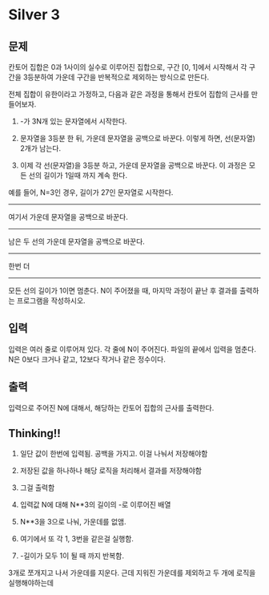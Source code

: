 # Silver 3

## 문제  
칸토어 집합은 0과 1사이의 실수로 이루어진 집합으로, 구간 [0, 1]에서 시작해서 각 구간을 3등분하여 가운데 구간을 반복적으로 제외하는 방식으로 만든다.

전체 집합이 유한이라고 가정하고, 다음과 같은 과정을 통해서 칸토어 집합의 근사를 만들어보자.

1. -가 3N개 있는 문자열에서 시작한다.

2. 문자열을 3등분 한 뒤, 가운데 문자열을 공백으로 바꾼다. 이렇게 하면, 선(문자열) 2개가 남는다.

3. 이제 각 선(문자열)을 3등분 하고, 가운데 문자열을 공백으로 바꾼다. 이 과정은 모든 선의 길이가 1일때 까지 계속 한다.

예를 들어, N=3인 경우, 길이가 27인 문자열로 시작한다.

---------------------------
여기서 가운데 문자열을 공백으로 바꾼다.

---------         ---------
남은 두 선의 가운데 문자열을 공백으로 바꾼다.

---   ---         ---   ---
한번 더

- -   - -         - -   - -
모든 선의 길이가 1이면 멈춘다. N이 주어졌을 때, 마지막 과정이 끝난 후 결과를 출력하는 프로그램을 작성하시오.


## 입력  
입력은 여러 줄로 이루어져 있다. 각 줄에 N이 주어진다. 파일의 끝에서 입력을 멈춘다.  
N은 0보다 크거나 같고, 12보다 작거나 같은 정수이다.

## 출력  
입력으로 주어진 N에 대해서, 해당하는 칸토어 집합의 근사를 출력한다.

## Thinking!!
1. 일단 값이 한번에 입력됨. 공백을 가지고. 이걸 나눠서 저장해야함
2. 저장된 값을 하나하나 해당 로직을 처리해서 결과를 저장해야함
3. 그걸 출력함

1. 입력값 N에 대해 N**3의 길이의 -로 이루어진 배열
2. N**3을 3으로 나눠, 가운데를 없앰.
3. 여기에서 또 각 1, 3번을 같은걸 실행함.
4. -길이가 모두 1이 될 때 까지 반복함.

3개로 쪼개지고 나서 가운데를 지운다. 근데 지워진 가운데를 제외하고 두 개에 로직을 실행해야하는데
